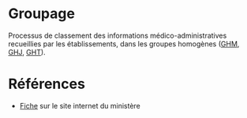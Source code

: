 # Groupage
<!-- SPDX-License-Identifier: MPL-2.0 -->

Processus de classement des informations médico-administratives recueillies par les établissements, dans les groupes homogènes ([GHM](GHM.md), [GHJ](GHJ.md), [GHT](GHT.md)).

# Références

- [Fiche](https://solidarites-sante.gouv.fr/professionnels/gerer-un-etablissement-de-sante-medico-social/financement/financement-des-etablissements-de-sante-10795/financement-des-etablissements-de-sante-glossaire/article/groupage) sur le site internet du ministère
